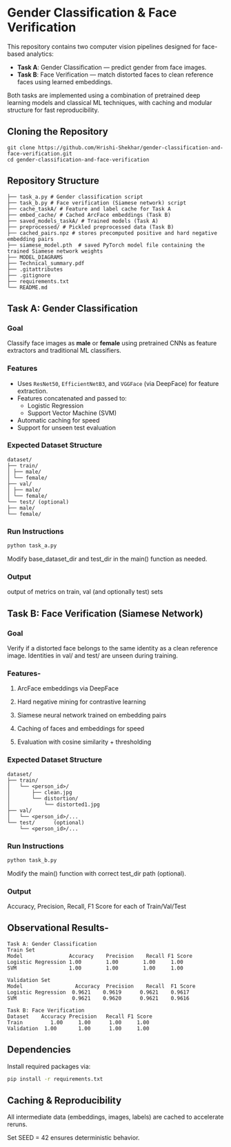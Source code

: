 # Gender Classification & Face Verification

This repository contains two computer vision pipelines designed for face-based analytics:

- **Task A**: Gender Classification — predict gender from face images.
- **Task B**: Face Verification — match distorted faces to clean reference faces using learned embeddings.

Both tasks are implemented using a combination of pretrained deep learning models and classical ML techniques, with caching and modular structure for fast reproducibility.

## Cloning the Repository
```text
git clone https://github.com/Hrishi-Shekhar/gender-classification-and-face-verification.git
cd gender-classification-and-face-verification
```

## Repository Structure
```text
├── task_a.py # Gender classification script
├── task_b.py # Face verification (Siamese network) script
├── cache_taskA/ # Feature and label cache for Task A
├── embed_cache/ # Cached ArcFace embeddings (Task B)
├── saved_models_taskA/ # Trained models (Task A)
├── preprocessed/ # Pickled preprocessed data (Task B)
├── cached_pairs.npz # stores precomputed positive and hard negative embedding pairs
├── siamese_model.pth  # saved PyTorch model file containing the trained Siamese network weights
├── MODEL_DIAGRAMS
├── Technical_summary.pdf
├── .gitattributes
├── .gitignore
├── requirements.txt
└── README.md
```

## Task A: Gender Classification

### Goal

Classify face images as **male** or **female** using pretrained CNNs as feature extractors and traditional ML classifiers.

### Features

- Uses `ResNet50`, `EfficientNetB3`, and `VGGFace` (via DeepFace) for feature extraction.
- Features concatenated and passed to:
  - Logistic Regression
  - Support Vector Machine (SVM)
- Automatic caching for speed
- Support for unseen test evaluation

### Expected Dataset Structure

```text
dataset/
├── train/
│ ├── male/
│ └── female/
├── val/
│ ├── male/
│ └── female/
└── test/ (optional)
├── male/
└── female/
```

### Run Instructions
```bash
python task_a.py
```

Modify base_dataset_dir and test_dir in the main() function as needed.

### Output

output of metrics on train, val (and optionally test) sets

## Task B: Face Verification (Siamese Network)

### Goal
Verify if a distorted face belongs to the same identity as a clean reference image. Identities in val/ and test/ are unseen during training.

### Features-
1. ArcFace embeddings via DeepFace

2. Hard negative mining for contrastive learning

3. Siamese neural network trained on embedding pairs

4. Caching of faces and embeddings for speed

5. Evaluation with cosine similarity + thresholding

### Expected Dataset Structure

```text
dataset/
├── train/
│   └── <person_id>/
│       ├── clean.jpg
│       └── distortion/
│           └── distorted1.jpg
├── val/
│   └── <person_id>/...
└── test/      (optional)
    └── <person_id>/...
```

### Run Instructions
```bash
python task_b.py
```

Modify the main() function with correct test_dir path (optional).

### Output
Accuracy, Precision, Recall, F1 Score for each of Train/Val/Test

## Observational Results-
```text
Task A: Gender Classification
Train Set
Model	            Accuracy	Precision	 Recall	F1 Score
Logistic Regression	1.00	    1.00	    1.00	 1.00
SVM	                1.00	    1.00	    1.00	 1.00

Validation Set
Model	              Accuracy	Precision	 Recall	 F1 Score
Logistic Regression	 0.9621	   0.9619	   0.9621	 0.9617
SVM	                 0.9621	   0.9620	   0.9621	 0.9616

Task B: Face Verification
Dataset	   Accuracy Precision	Recall F1 Score
Train	      1.00	   1.00	     1.00	  1.00
Validation	1.00	   1.00	     1.00	  1.00
```

## Dependencies
Install required packages via:
```bash
pip install -r requirements.txt
```

## Caching & Reproducibility
All intermediate data (embeddings, images, labels) are cached to accelerate reruns.

Set SEED = 42 ensures deterministic behavior.

